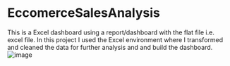 # EccomerceSalesAnalysis

This is a Excel dashboard using a report/dashboard with the flat file i.e. excel file. In this project I used the Excel environment where I transformed and cleaned the data for further analysis and and build the dashboard.
![image](https://github.com/user-attachments/assets/db76b257-f714-4aca-b50f-d6a7e5b5aa1a)
